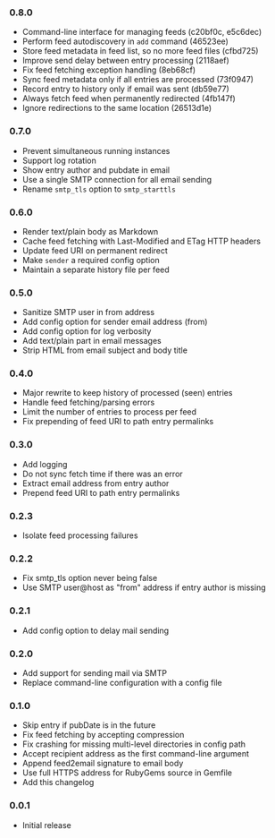 ### 0.8.0

* Command-line interface for managing feeds (c20bf0c, e5c6dec)
* Perform feed autodiscovery in `add` command (46523ee)
* Store feed metadata in feed list, so no more feed files (cfbd725)
* Improve send delay between entry processing (2118aef)
* Fix feed fetching exception handling (8eb68cf)
* Sync feed metadata only if all entries are processed (73f0947)
* Record entry to history only if email was sent (db59e77)
* Always fetch feed when permanently redirected (4fb147f)
* Ignore redirections to the same location (26513d1e)

### 0.7.0

* Prevent simultaneous running instances
* Support log rotation
* Show entry author and pubdate in email
* Use a single SMTP connection for all email sending
* Rename `smtp_tls` option to `smtp_starttls`

### 0.6.0

* Render text/plain body as Markdown
* Cache feed fetching with Last-Modified and ETag HTTP headers
* Update feed URI on permanent redirect
* Make `sender` a required config option
* Maintain a separate history file per feed

### 0.5.0

* Sanitize SMTP user in from address
* Add config option for sender email address (from)
* Add config option for log verbosity
* Add text/plain part in email messages
* Strip HTML from email subject and body title

### 0.4.0

* Major rewrite to keep history of processed (seen) entries
* Handle feed fetching/parsing errors
* Limit the number of entries to process per feed
* Fix prepending of feed URI to path entry permalinks

### 0.3.0

* Add logging
* Do not sync fetch time if there was an error
* Extract email address from entry author
* Prepend feed URI to path entry permalinks

### 0.2.3

* Isolate feed processing failures

### 0.2.2

* Fix smtp_tls option never being false
* Use SMTP user@host as "from" address if entry author is missing

### 0.2.1

* Add config option to delay mail sending

### 0.2.0

* Add support for sending mail via SMTP
* Replace command-line configuration with a config file

### 0.1.0

* Skip entry if pubDate is in the future
* Fix feed fetching by accepting compression
* Fix crashing for missing multi-level directories in config path
* Accept recipient address as the first command-line argument
* Append feed2email signature to email body
* Use full HTTPS address for RubyGems source in Gemfile
* Add this changelog

### 0.0.1

* Initial release
